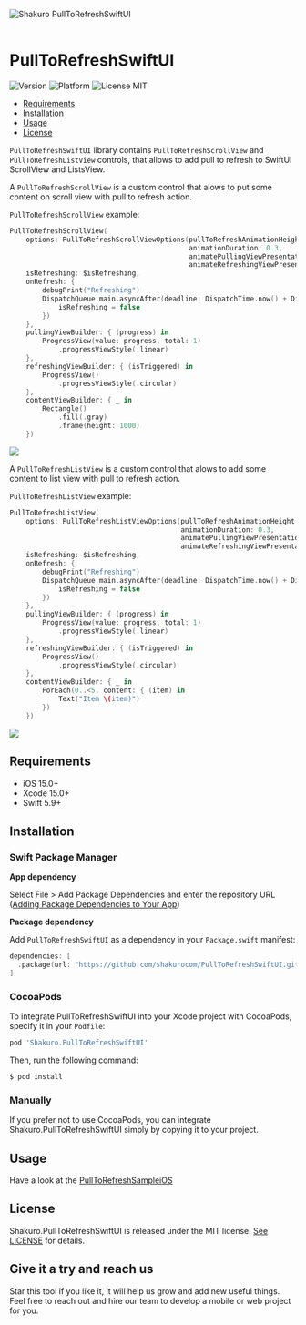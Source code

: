 ![Shakuro PullToRefreshSwiftUI](Resources/title_image.png)
<br><br>
# PullToRefreshSwiftUI
![Version](https://img.shields.io/badge/version-1.0.0-blue.svg)
![Platform](https://img.shields.io/badge/platform-iOS-lightgrey.svg)
![License MIT](https://img.shields.io/badge/license-MIT-green.svg)

- [Requirements](#requirements)
- [Installation](#installation)
- [Usage](#usage)
- [License](#license)

`PullToRefreshSwiftUI` library contains `PullToRefreshScrollView` and `PullToRefreshListView` controls, that allows to add pull to refresh to SwiftUI ScrollView and ListsView.

A `PullToRefreshScrollView` is a custom control that alows to put some content on scroll view with pull to refresh action.

`PullToRefreshScrollView` example:

```swift
PullToRefreshScrollView(
    options: PullToRefreshScrollViewOptions(pullToRefreshAnimationHeight: 100,
                                            animationDuration: 0.3,
                                            animatePullingViewPresentation: true,
                                            animateRefreshingViewPresentation: true),
    isRefreshing: $isRefreshing,
    onRefresh: {
        debugPrint("Refreshing")
        DispatchQueue.main.asyncAfter(deadline: DispatchTime.now() + DispatchTimeInterval.seconds(5), execute: {
            isRefreshing = false
        })
    },
    pullingViewBuilder: { (progress) in
        ProgressView(value: progress, total: 1)
            .progressViewStyle(.linear)
    },
    refreshingViewBuilder: { (isTriggered) in
        ProgressView()
            .progressViewStyle(.circular)
    },
    contentViewBuilder: { _ in
        Rectangle()
            .fill(.gray)
            .frame(height: 1000)
    })
```

![](Resources/pull_to_refresh_example_1.gif)

A `PullToRefreshListView` is a custom control that alows to add some content to list view with pull to refresh action.

`PullToRefreshListView` example:

```swift
PullToRefreshListView(
    options: PullToRefreshListViewOptions(pullToRefreshAnimationHeight: 100,
                                          animationDuration: 0.3,
                                          animatePullingViewPresentation: true,
                                          animateRefreshingViewPresentation: true),
    isRefreshing: $isRefreshing,
    onRefresh: {
        debugPrint("Refreshing")
        DispatchQueue.main.asyncAfter(deadline: DispatchTime.now() + DispatchTimeInterval.seconds(5), execute: {
            isRefreshing = false
        })
    },
    pullingViewBuilder: { (progress) in
        ProgressView(value: progress, total: 1)
            .progressViewStyle(.linear)
    },
    refreshingViewBuilder: { (isTriggered) in
        ProgressView()
            .progressViewStyle(.circular)
    },
    contentViewBuilder: { _ in
        ForEach(0..<5, content: { (item) in
            Text("Item \(item)")
        })
    })
```

![](Resources/pull_to_refresh_example_2.gif)

## Requirements

- iOS 15.0+
- Xcode 15.0+
- Swift 5.9+

## Installation

### Swift Package Manager

**App dependency**

Select File > Add Package Dependencies and enter the repository URL ([Adding Package Dependencies to Your App](https://developer.apple.com/documentation/xcode/adding_package_dependencies_to_your_app))

**Package dependency**

Add `PullToRefreshSwiftUI` as a dependency in your `Package.swift` manifest:

```swift
dependencies: [
  .package(url: "https://github.com/shakurocom/PullToRefreshSwiftUI.git", from: "1.0.0")
]
```

### CocoaPods

To integrate PullToRefreshSwiftUI into your Xcode project with CocoaPods, specify it in your `Podfile`:

```ruby
pod 'Shakuro.PullToRefreshSwiftUI'
```

Then, run the following command:

```bash
$ pod install
```

### Manually

If you prefer not to use CocoaPods, you can integrate Shakuro.PullToRefreshSwiftUI simply by copying it to your project.

## Usage

Have a look at the [PullToRefreshSampleiOS](https://github.com/shakurocom/PullToRefreshSwiftUI/tree/main/PullToRefreshSample)

## License

Shakuro.PullToRefreshSwiftUI is released under the MIT license. [See LICENSE](https://github.com/shakurocom/PullToRefreshSwiftUI/blob/main/LICENSE.md) for details.

## Give it a try and reach us

Star this tool if you like it, it will help us grow and add new useful things. 
Feel free to reach out and hire our team to develop a mobile or web project for you.

